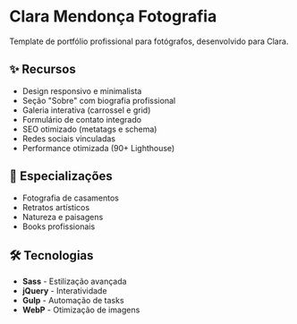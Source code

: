 # Clara Mendonça Fotografia

Template de portfólio profissional para fotógrafos, desenvolvido para Clara.


## ✨ Recursos
- Design responsivo e minimalista
- Seção "Sobre" com biografia profissional
- Galeria interativa (carrossel e grid)
- Formulário de contato integrado
- SEO otimizado (metatags e schema)
- Redes sociais vinculadas
- Performance otimizada (90+ Lighthouse)

## 🎯 Especializações
- Fotografia de casamentos
- Retratos artísticos
- Natureza e paisagens
- Books profissionais

## 🛠 Tecnologias
- **Sass** - Estilização avançada
- **jQuery** - Interatividade
- **Gulp** - Automação de tasks
- **WebP** - Otimização de imagens

